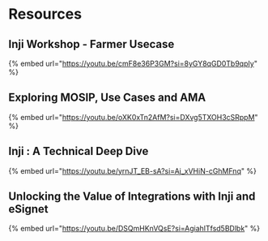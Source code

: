 # Resources

## Inji Workshop - Farmer Usecase



{% embed url="https://youtu.be/cmF8e36P3GM?si=8yGY8qGD0Tb9qpIy" %}

## Exploring MOSIP, Use Cases and AMA



{% embed url="https://youtu.be/oXK0xTn2AfM?si=DXvg5TXOH3cSRppM" %}



## Inji : A Technical Deep Dive

{% embed url="https://youtu.be/yrnJT_EB-sA?si=Aj_xVHiN-cGhMFnq" %}



## Unlocking the Value of Integrations with Inji and eSignet

{% embed url="https://youtu.be/DSQmHKnVQsE?si=AgiahlTfsd5BDlbk" %}
